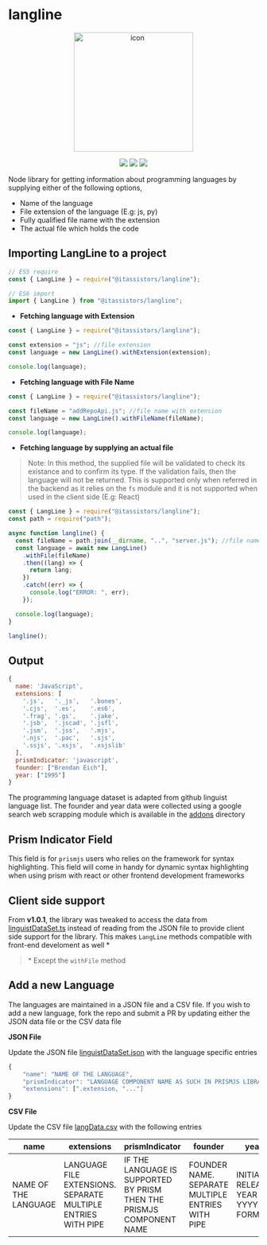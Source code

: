# langline

<p align="center">
    <p align="center">
        <img width="240" alt="icon" src="https://user-images.githubusercontent.com/47709856/91642490-5eab0580-ea49-11ea-97ec-3bc64cc4a9a5.png">
    </p>
    <p align="center">
        <img src="https://github.com/neel1996/langline/workflows/langline%20primray%20pipeline/badge.svg" />
        <img src="https://api.codacy.com/project/badge/Grade/851b4c5df5ac4ca89564dd773e57f589" />
        <a href="https://www.npmjs.com/package/@itassistors/langline" target="_blank">
          <img src="https://img.shields.io/static/v1?label=langline&message=v1.0.2&color=brightgreen&logo=npm" />
        </a>
    </p>
</p>

Node library for getting information about programming languages by supplying either of the following options,

- Name of the language
- File extension of the language (E.g: js, py)
- Fully qualified file name with the extension
- The actual file which holds the code

## Importing LangLine to a project

``` javascript
// ES5 require
const { LangLine } = require("@itassistors/langline");

// ES6 import
import { LangLine } from "@itassistors/langline";
```

- **Fetching language with Extension**

``` javascript
const { LangLine } = require("@itassistors/langline");

const extension = "js"; //file extension
const language = new LangLine().withExtension(extension);

console.log(language);
```

- **Fetching language with File Name**

``` javascript
const { LangLine } = require("@itassistors/langline");

const fileName = "addRepoApi.js"; //file name with extension
const language = new LangLine().withFileName(fileName);

console.log(language);
```

- **Fetching language by supplying an actual file**

>Note: In this method, the supplied file will be validated to check its existance and to confirm its type. If the validation fails, then the language will not be returned. This is supported only when referred in the backend as it relies on the `fs` module and it is not supported when used in the client side (E.g: React)

``` javascript
const { LangLine } = require("@itassistors/langline");
const path = require("path");

async function langline() {
  const fileName = path.join(__dirname, "..", "server.js"); //file name with extension
  const language = await new LangLine()
    .withFile(fileName)
    .then((lang) => {
      return lang;
    })
    .catch((err) => {
      console.log("ERROR: ", err);
    });

  console.log(language);
}

langline();
```

## Output

``` javascript
{
  name: 'JavaScript',
  extensions: [
    '.js',   '._js',   '.bones',
    '.cjs',  '.es',    '.es6',
    '.frag', '.gs',    '.jake',
    '.jsb',  '.jscad', '.jsfl',
    '.jsm',  '.jss',   '.mjs',
    '.njs',  '.pac',   '.sjs',
    '.ssjs', '.xsjs',  '.xsjslib'
  ],
  prismIndicator: 'javascript',
  founder: ["Brendan Eich"],
  year: ["1995"]
}
```

The programming language dataset is adapted from github linguist language list. The founder and year data were collected using a google search web scrapping module which is available in the [addons](addons) directory

## Prism Indicator Field

This field is for `prismjs` users who relies on the framework for syntax highlighting. This field will come in handy for dynamic syntax highlighting when using prism with react or other frontend development frameworks

## Client side support

From **v1.0.1**, the library was tweaked to access the data from [linguistDataSet.ts](data/linguistDataSet.ts) instead of reading from the JSON file to provide client side support for the library. This makes `LangLine` methods compatible with front-end develoment as well \* 

> \* Except the `withFile` method

## Add a new Language

The languages are maintained in a JSON file and a CSV file. If you wish to add a new language, fork the repo and submit a PR by updating either the JSON data file or the CSV data file

**JSON File**

Update the JSON file [linguistDataSet.json](data/linguistDataSet.json) with the language specific entries 

``` javascript
{
    "name": "NAME OF THE LANGUAGE",
    "prismIndicator": "LANGUAGE COMPONENT NAME AS SUCH IN PRISMJS LIBRARY",
    "extensions": [".extension, "..."]
}
```

**CSV File**

Update the CSV file [langData.csv](data/langData.csv) with the following entries

| name | extensions | prismIndicator | founder | year |
|---|---|---|---|---|
| NAME OF THE LANGUAGE | LANGUAGE FILE EXTENSIONS. SEPARATE MULTIPLE ENTRIES WITH PIPE | IF THE LANGUAGE IS SUPPORTED BY PRISM THEN THE PRISMJS COMPONENT NAME | FOUNDER NAME. SEPARATE MULTIPLE ENTRIES WITH PIPE | INITIAL RELEASE YEAR IN YYYY FORMAT |



